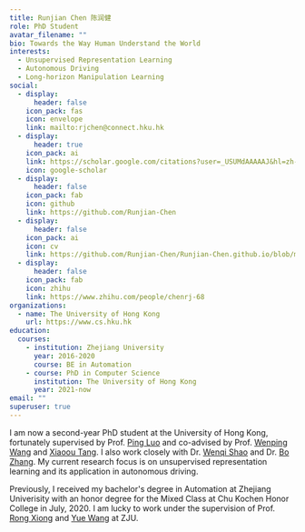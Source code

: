 ```yaml
---
title: Runjian Chen 陈润健
role: PhD Student
avatar_filename: ""
bio: Towards the Way Human Understand the World
interests:
  - Unsupervised Representation Learning
  - Autonomous Driving
  - Long-horizon Manipulation Learning
social:
  - display:
      header: false
    icon_pack: fas
    icon: envelope
    link: mailto:rjchen@connect.hku.hk
  - display:
      header: true
    icon_pack: ai
    link: https://scholar.google.com/citations?user=_USUMdAAAAAJ&hl=zh-CN
    icon: google-scholar
  - display:
      header: false
    icon_pack: fab
    icon: github
    link: https://github.com/Runjian-Chen
  - display:
      header: false
    icon_pack: ai
    icon: cv
    link: https://github.com/Runjian-Chen/Runjian-Chen.github.io/blob/main/attaches/CV.pdf
  - display:
      header: false
    icon_pack: fab
    icon: zhihu
    link: https://www.zhihu.com/people/chenrj-68
organizations:
  - name: The University of Hong Kong
    url: https://www.cs.hku.hk
education:
  courses:
    - institution: Zhejiang University
      year: 2016-2020
      course: BE in Automation
    - course: PhD in Computer Science
      institution: The University of Hong Kong
      year: 2021-now
email: ""
superuser: true
---
```

I am now a second-year PhD student at the University of Hong Kong, fortunately supervised by Prof. [Ping Luo](http://luoping.me) and co-advised by Prof. [Wenping Wang](https://www.cs.hku.hk/people/academic-staff/wenping) and [Xiaoou Tang](https://www.ie.cuhk.edu.hk/people/xotang.shtml). I also work closely with Dr. [Wenqi Shao](https://wqshao126.github.io/) and Dr. [Bo Zhang](https://bobrown.github.io/boZhang.github.io/). My current research focus is on unsupervised representation learning and its application in autonomous driving.

Previously, I received my bachelor's degree in Automation at Zhejiang Univerisity with an honor degree for the Mixed Class at Chu Kochen Honor College in July, 2020. I am lucky to work under the supervision of Prof. [Rong Xiong](https://person.zju.edu.cn/en/rongxiong) and [Yue Wang](https://ywang-zju.github.io) at ZJU.
